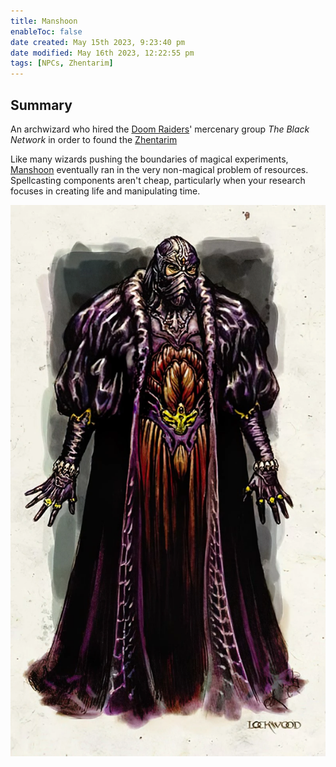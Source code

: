 ```yaml
---
title: Manshoon
enableToc: false
date created: May 15th 2023, 9:23:40 pm
date modified: May 16th 2023, 12:22:55 pm
tags: [NPCs, Zhentarim]
---
```

## Summary
An archwizard who hired the [Doom Raiders](Factions/Doom%20Raiders.md)' mercenary group *The Black Network* in order to found the [Zhentarim](../Factions/Zhentarim.md)

Like many wizards pushing the boundaries of magical experiments, [Manshoon](Manshoon.md) eventually ran in the very non-magical problem of resources. Spellcasting components aren't cheap, particularly when your research focuses in creating life and manipulating time.

![Pasted image 20230515212419](attachments/Manshoon.png)
